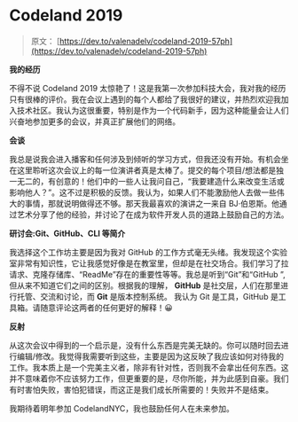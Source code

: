 # Codeland 2019

> 原文： [https://dev.to/valenadelv/codeland-2019-57ph](https://dev.to/valenadelv/codeland-2019-57ph)

**我的经历**

不得不说 Codeland 2019 太惊艳了！这是我第一次参加科技大会，我对我的经历只有很棒的评价。我在会议上遇到的每个人都给了我很好的建议，并热烈欢迎我加入技术社区。我认为这很重要，特别是作为一个代码新手，因为这种能量会让人们兴奋地参加更多的会议，并真正扩展他们的网络。

**会谈**

我总是说我会进入播客和任何涉及到倾听的学习方式，但我还没有开始。有机会坐在这里聆听这次会议上的每一位演讲者真是太棒了。提交的每个项目/想法都是独一无二的，有创意的！他们中的一些人让我问自己，“我要建造什么来改变生活或影响他人？”。这不过是积极的反馈。我认为，如果人们不能激励他人去做一些伟大的事情，那就说明做得还不够。那天我最喜欢的演讲之一来自 BJ·伯恩斯。他通过艺术分享了他的经验，并讨论了在成为软件开发人员的道路上鼓励自己的方法。

**研讨会:Git、GitHub、CLI 等简介**

我选择这个工作坊主要是因为我对 GitHub 的工作方式毫无头绪。我发现这个实验室非常有知识性，它让我感觉好像是在教室里，但却是在社交场合。我们学习了拉请求、克隆存储库、“ReadMe”存在的重要性等等。我总是听到“Git”和“GitHub ”,但从来不知道它们之间的区别。根据我的理解， **GitHub** 是社交层，人们在那里进行托管、交流和讨论，而 **Git** 是版本控制系统。
我认为 Git 是工具，GitHub 是工具箱。请随意评论这两者的任何更好的解释！😀

**反射**

从这次会议中得到的一个启示是，没有什么东西是完美无缺的。你可以随时回去进行编辑/修改。我觉得我需要听到这些，主要是因为这反映了我应该如何对待我的工作。我本质上是一个完美主义者，除非有针对性，否则我不会拿出任何东西。这并不意味着你不应该努力工作，但更重要的是，尽你所能，并为此感到自豪。我们有时害怕失败，害怕犯错误，而这正是我们成长所需要的！失败并不是结束。

我期待着明年参加 CodelandNYC，我也鼓励任何人在未来参加。
